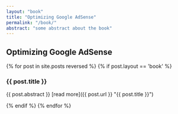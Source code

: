```yaml
---
layout: "book"
title: "Optimizing Google AdSense"
permalink: "/book/"
abstract: "some abstract about the book"
---
```

## Optimizing Google AdSense

{% for post in site.posts reversed %}
  {% if post.layout == 'book' %}
### {{ post.title }}

{{ post.abstract }} [read more]({{ post.url }} "{{ post.title }}")

  {% endif %}
{% endfor %}

